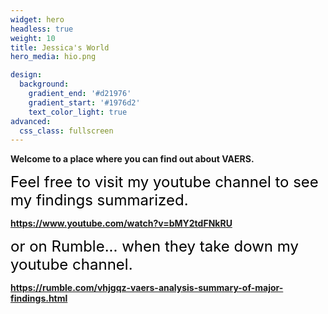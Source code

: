 ```yaml
---
widget: hero
headless: true
weight: 10
title: Jessica's World
hero_media: hio.png

design:
  background:
    gradient_end: '#d21976'
    gradient_start: '#1976d2'
    text_color_light: true
advanced:
  css_class: fullscreen
---
```


**Welcome to a place where you can find out about VAERS.**

<font size="5" color = "black"> Feel free to visit my youtube channel to see my findings summarized.</font>

**https://www.youtube.com/watch?v=bMY2tdFNkRU**

<font size="5" color = "black"> or on Rumble... when they take down my youtube channel.</font>

**https://rumble.com/vhjgqz-vaers-analysis-summary-of-major-findings.html**

